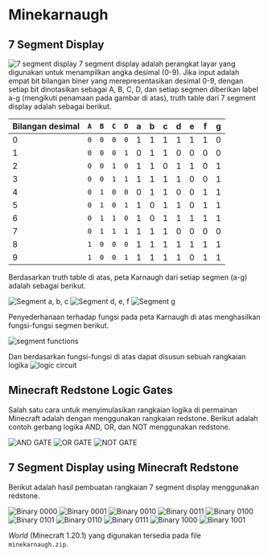 # Minekarnaugh
## 7 Segment Display
![7 segment display](img/7-segment-display.png)
7 segment display adalah perangkat layar yang digunakan untuk menampilkan angka desimal (0-9). Jika input adalah empat bit bilangan biner yang merepresentasikan desimal 0-9, dengan setiap bit dinotasikan sebagai A, B, C, D, dan setiap segmen diberikan label a-g (mengikuti penamaan pada gambar di atas), truth table dari 7 segment display adalah sebagai berikut.

| Bilangan desimal | `A` | `B` | `C` | `D` | a | b | c | d | e | f | g |
|------------------|-----|-----|-----|-----|---|---|---|---|---|---|---|
| 0                | `0` | `0` | `0` | `0` | 1 | 1 | 1 | 1 | 1 | 1 | 0 |
| 1                | `0` | `0` | `0` | `1` | 0 | 1 | 1 | 0 | 0 | 0 | 0 |
| 2                | `0` | `0` | `1` | `0` | 1 | 1 | 0 | 1 | 1 | 0 | 1 |
| 3                | `0` | `0` | `1` | `1` | 1 | 1 | 1 | 1 | 0 | 0 | 1 |
| 4                | `0` | `1` | `0` | `0` | 0 | 1 | 1 | 0 | 0 | 1 | 1 |
| 5                | `0` | `1` | `0` | `1` | 1 | 0 | 1 | 1 | 0 | 1 | 1 |
| 6                | `0` | `1` | `1` | `0` | 1 | 0 | 1 | 1 | 1 | 1 | 1 |
| 7                | `0` | `1` | `1` | `1` | 1 | 1 | 1 | 0 | 0 | 0 | 0 |
| 8                | `1` | `0` | `0` | `0` | 1 | 1 | 1 | 1 | 1 | 1 | 1 |
| 9                | `1` | `0` | `0` | `1` | 1 | 1 | 1 | 1 | 0 | 1 | 1 |


Berdasarkan truth table di atas, peta Karnaugh dari setiap segmen (a-g) adalah sebagai berikut.


![Segment a, b, c](img/karnaugh-a-b-c.png)
![Segment d, e, f](img/karnaugh-d-e-f.png)
![Segment g](img/karnaugh-g.png)

Penyederhanaan terhadap fungsi pada peta Karnaugh di atas menghasilkan fungsi-fungsi segmen berikut.

![segment functions](img/functions.png)

Dan berdasarkan fungsi-fungsi di atas dapat disusun sebuah rangkaian logika
![logic circuit](img/logic-circuit.png)

## Minecraft Redstone Logic Gates
Salah satu cara untuk menyimulasikan rangkaian logika di permainan Minecraft adalah dengan menggunakan rangkaian redstone. Berikut adalah contoh gerbang logika AND, OR, dan NOT menggunakan redstone.

![AND GATE](img/and-gate.png)
![OR GATE](img/or-gate.png)
![NOT GATE](img/not-gate.png)

## 7 Segment Display using Minecraft Redstone
Berikut adalah hasil pembuatan rangkaian 7 segment display menggunakan redstone.

![Binary 0000](img/result-0.png)
![Binary 0001](img/result-1.png)
![Binary 0010](img/result-2.png)
![Binary 0011](img/result-3.png)
![Binary 0100](img/result-4.png)
![Binary 0101](img/result-5.png)
![Binary 0110](img/result-6.png)
![Binary 0111](img/result-7.png)
![Binary 1000](img/result-8.png)
![Binary 1001](img/result-9.png)


*World* (Minecraft 1.20.1) yang digunakan tersedia pada file `minekarnaugh.zip`.